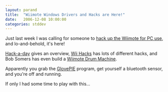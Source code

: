 ```yaml
---
layout: parand
title:  "Wiimote Windows Drivers and Hacks are Here!"
date:   2006-12-08 10:00:00
categories: stddev
---
```

Just last week I was calling for someone to [hack up the Wiimote for PC use](/web/20080420131500/http://www.parand.com/say/index.php/2006/11/25/please-hack-the-wiimote-for-pc-use/), and lo-and-behold, it's here\!

[Hack-a-day](/web/20080420131500/http://www.hackaday.com/2006/12/02/wiimote-windows-drivers/) gives an overview, [Wii Hacks](/web/20080420131500/http://wiihacks.blogspot.com/) has lots of different hacks, and Bob Somers has even build a [Wiimote Drum Machine](/web/20080420131500/http://www.bobsomers.com/2006/12/06/wii-drum-machine/).

Apparently you grab the [GlovePIE](/web/20080420131500/http://carl.kenner.googlepages.com/glovepie) program, get yourself a bluetooth sensor, and you're off and running.

If only I had some time to play with this…

